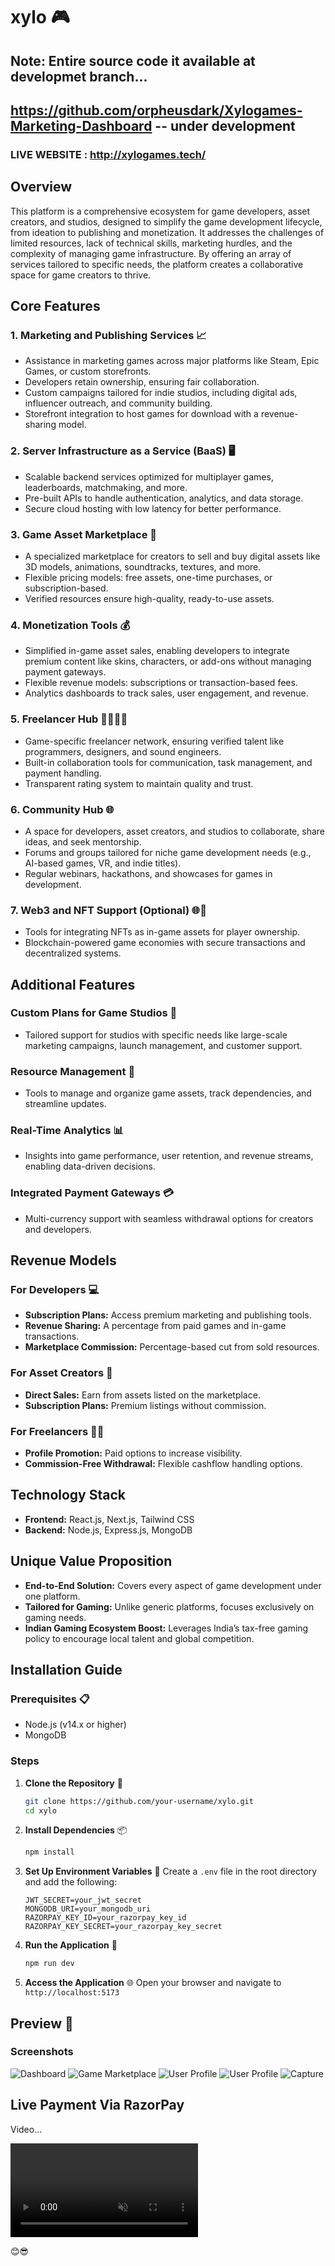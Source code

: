 # xylo 🎮

## Note: Entire source code it available at developmet branch...

## https://github.com/orpheusdark/Xylogames-Marketing-Dashboard -- under development


### LIVE WEBSITE : http://xylogames.tech/

## Overview
This platform is a comprehensive ecosystem for game developers, asset creators, and studios, designed to simplify the game development lifecycle, from ideation to publishing and monetization. It addresses the challenges of limited resources, lack of technical skills, marketing hurdles, and the complexity of managing game infrastructure. By offering an array of services tailored to specific needs, the platform creates a collaborative space for game creators to thrive.

## Core Features

### 1. Marketing and Publishing Services 📈
- Assistance in marketing games across major platforms like Steam, Epic Games, or custom storefronts.
- Developers retain ownership, ensuring fair collaboration.
- Custom campaigns tailored for indie studios, including digital ads, influencer outreach, and community building.
- Storefront integration to host games for download with a revenue-sharing model.

### 2. Server Infrastructure as a Service (BaaS) 🖥️
- Scalable backend services optimized for multiplayer games, leaderboards, matchmaking, and more.
- Pre-built APIs to handle authentication, analytics, and data storage.
- Secure cloud hosting with low latency for better performance.

### 3. Game Asset Marketplace 🛒
- A specialized marketplace for creators to sell and buy digital assets like 3D models, animations, soundtracks, textures, and more.
- Flexible pricing models: free assets, one-time purchases, or subscription-based.
- Verified resources ensure high-quality, ready-to-use assets.

### 4. Monetization Tools 💰
- Simplified in-game asset sales, enabling developers to integrate premium content like skins, characters, or add-ons without managing payment gateways.
- Flexible revenue models: subscriptions or transaction-based fees.
- Analytics dashboards to track sales, user engagement, and revenue.

### 5. Freelancer Hub 👩‍💻👨‍💻
- Game-specific freelancer network, ensuring verified talent like programmers, designers, and sound engineers.
- Built-in collaboration tools for communication, task management, and payment handling.
- Transparent rating system to maintain quality and trust.

### 6. Community Hub 🌐
- A space for developers, asset creators, and studios to collaborate, share ideas, and seek mentorship.
- Forums and groups tailored for niche game development needs (e.g., AI-based games, VR, and indie titles).
- Regular webinars, hackathons, and showcases for games in development.

### 7. Web3 and NFT Support (Optional) 🌐🔗
- Tools for integrating NFTs as in-game assets for player ownership.
- Blockchain-powered game economies with secure transactions and decentralized systems.

## Additional Features

### Custom Plans for Game Studios 🏢
- Tailored support for studios with specific needs like large-scale marketing campaigns, launch management, and customer support.

### Resource Management 📂
- Tools to manage and organize game assets, track dependencies, and streamline updates.

### Real-Time Analytics 📊
- Insights into game performance, user retention, and revenue streams, enabling data-driven decisions.

### Integrated Payment Gateways 💳
- Multi-currency support with seamless withdrawal options for creators and developers.

## Revenue Models

### For Developers 💻
- **Subscription Plans:** Access premium marketing and publishing tools.
- **Revenue Sharing:** A percentage from paid games and in-game transactions.
- **Marketplace Commission:** Percentage-based cut from sold resources.

### For Asset Creators 🎨
- **Direct Sales:** Earn from assets listed on the marketplace.
- **Subscription Plans:** Premium listings without commission.

### For Freelancers 🧑‍💼
- **Profile Promotion:** Paid options to increase visibility.
- **Commission-Free Withdrawal:** Flexible cashflow handling options.

## Technology Stack

- **Frontend:** React.js, Next.js, Tailwind CSS
- **Backend:** Node.js, Express.js, MongoDB

## Unique Value Proposition
- **End-to-End Solution:** Covers every aspect of game development under one platform.
- **Tailored for Gaming:** Unlike generic platforms, focuses exclusively on gaming needs.
- **Indian Gaming Ecosystem Boost:** Leverages India’s tax-free gaming policy to encourage local talent and global competition.

## Installation Guide

### Prerequisites 📋
- Node.js (v14.x or higher)
- MongoDB

### Steps

1. **Clone the Repository** 📂
   ```bash
   git clone https://github.com/your-username/xylo.git
   cd xylo
   ```

2. **Install Dependencies** 📦
   ```bash
   npm install
   ```

3. **Set Up Environment Variables** 🔧
   Create a `.env` file in the root directory and add the following:
   ```env
   JWT_SECRET=your_jwt_secret
   MONGODB_URI=your_mongodb_uri
   RAZORPAY_KEY_ID=your_razorpay_key_id
   RAZORPAY_KEY_SECRET=your_razorpay_key_secret
   ```

4. **Run the Application** 🚀
   ```bash
   npm run dev
   ```

5. **Access the Application** 🌐
   Open your browser and navigate to `http://localhost:5173`

## Preview 📸

### Screenshots
![Dashboard](https://github.com/krishna0rothe/xylo/blob/main/Screenshots/Screenshot%202025-01-03%20125847.png)
![Game Marketplace](https://github.com/krishna0rothe/xylo/blob/main/Screenshots/Screenshot%202025-01-03%20125910.png)
![User Profile](https://github.com/krishna0rothe/xylo/blob/main/Screenshots/Screenshot%202025-01-03%20125936.png)
![User Profile](https://github.com/krishna0rothe/xylo/blob/main/Screenshots/Screenshot%202025-01-03%20130231.png)
![Capture](https://github.com/user-attachments/assets/3cc8bde2-c427-4da4-af34-e0e56d2ed3ca)
## Live Payment Via RazorPay

Video...

<div>
   <video controls src="https://github.com/user-attachments/assets/4588f4c5-dcef-4637-bb7f-d9f247a6cc40" muted="false"></video>
</div>


😊😎


